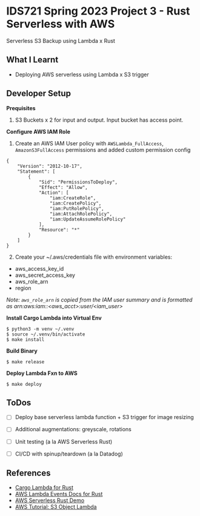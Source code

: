 # IDS721 Spring 2023 Project 3 - Rust Serverless with AWS

Serverless S3 Backup using Lambda x Rust  


## What I Learnt

* Deploying AWS serverless using Lambda x S3 trigger


## Developer Setup

**Prequisites**
1. S3 Buckets x 2 for input and output. Input bucket has access point.

**Configure AWS IAM Role**

1. Create an AWS IAM User policy with `AWSLambda_FullAccess`, `AmazonS3FullAccess` permissions and added custom permission config
```
{
    "Version": "2012-10-17",
    "Statement": [
        {
            "Sid": "PermissionsToDeploy",
            "Effect": "Allow",
            "Action": [
                "iam:CreateRole",
                "iam:CreatePolicy",
                "iam:PutRolePolicy",
                "iam:AttachRolePolicy",
                "iam:UpdateAssumeRolePolicy"
            ],
            "Resource": "*"
        }
    ]
}
```

2. Create your ~/.aws/credentials file with environment variables: 
* aws_access_key_id
* aws_secret_access_key
* aws_role_arn
* region 

*Note: `aws_role_arn` is copied from the IAM user summary and is formatted as arn:aws:iam::<aws_acct>:user/<iam_user>*

**Install Cargo Lambda into Virtual Env**

```
$ python3 -m venv ~/.venv
$ source ~/.venv/bin/activate
$ make install
```

**Build Binary**

```
$ make release
```

**Deploy Lambda Fxn to AWS**
```
$ make deploy
```

## ToDos

- [ ] Deploy base serverless lambda function + S3 trigger for image resizing
- [ ] Additional augmentations: greyscale, rotations
- [ ] Unit testing (a la AWS Serverless Rust)
- [ ] CI/CD with spinup/teardown (a la Datadog)


## References

* [Cargo Lambda for Rust](https://www.cargo-lambda.info/)
* [AWS Lambda Events Docs for Rust](https://docs.rs/aws_lambda_events/latest/aws_lambda_events/index.html)
* [AWS Serverless Rust Demo](https://github.com/aws-samples/serverless-rust-demo/)
* [AWS Tutorial: S3 Object Lambda](https://aws.amazon.com/getting-started/hands-on/amazon-s3-object-lambda-to-dynamically-watermark-images/)